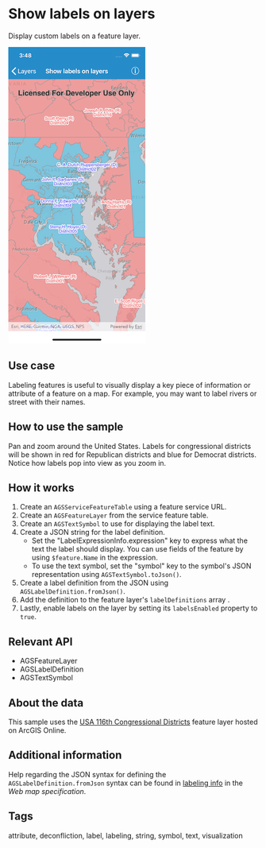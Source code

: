 # Show labels on layers

Display custom labels on a feature layer.

![Show labels on layers sample](show-labels.png)

## Use case

Labeling features is useful to visually display a key piece of information or attribute of a feature on a map. For example, you may want to label rivers or street with their names. 

## How to use the sample

Pan and zoom around the United States. Labels for congressional districts will be shown in red for Republican districts and blue for Democrat districts. Notice how labels pop into view as you zoom in.

## How it works

1. Create an `AGSServiceFeatureTable` using a feature service URL.
2. Create an `AGSFeatureLayer` from the service feature table.
3. Create an `AGSTextSymbol` to use for displaying the label text.
4. Create a JSON string for the label definition.
    * Set the "LabelExpressionInfo.expression" key to express what the text the label should display. You can use fields of the feature by using `$feature.Name` in the expression.
    * To use the text symbol, set the "symbol" key to the symbol's JSON representation using `AGSTextSymbol.toJson()`.
5. Create a label definition from the JSON using `AGSLabelDefinition.fromJson()`.
6. Add the definition to the feature layer's `labelDefinitions` array .
7. Lastly, enable labels on the layer by setting its `labelsEnabled` property to `true`.

## Relevant API

* AGSFeatureLayer
* AGSLabelDefinition
* AGSTextSymbol

## About the data

This sample uses the [USA 116th Congressional Districts](https://www.arcgis.com/home/item.html?id=cc6a869374434bee9fefad45e291b779) feature layer hosted on ArcGIS Online.

## Additional information

Help regarding the JSON syntax for defining the `AGSLabelDefinition.fromJson` syntax can be found in [labeling info](https://developers.arcgis.com/web-map-specification/objects/labelingInfo/) in the *Web map specification*.

## Tags

attribute, deconfliction, label, labeling, string, symbol, text, visualization
